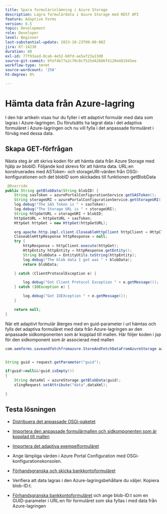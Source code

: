 ```yaml
---
title: Spara formulärinlämning i Azure Storage
description: Lagra formulärdata i Azure Storage med REST API
feature: Adaptive Forms
version: 6.5
topic: Development
role: Developer
level: Beginner
last-substantial-update: 2023-10-23T00:00:00Z
jira: KT-14238
duration: 88
exl-id: 77f93aad-0cab-4e52-b0fd-ae5af23a13d0
source-git-commit: 9fef4b77a2c70c8cf525d42686f4120e481945ee
workflow-type: tm+mt
source-wordcount: '258'
ht-degree: 0%

---
```


# Hämta data från Azure-lagring

I den här artikeln visas hur du fyller i ett adaptivt formulär med data som lagras i Azure-lagringen.
Du förutsätts ha lagrat data i det adaptiva formuläret i Azure-lagringen och nu vill fylla i det anpassade formuläret i förväg med dessa data.

## Skapa GET-förfrågan

Nästa steg är att skriva koden för att hämta data från Azure Storage med hjälp av blobID. Följande kod skrevs för att hämta data. URL:en konstruerades med ASToken- och storageURI-värden från OSGi-konfigurationen och det blobID som skickades till funktionen getBlobData

```java
 @Override
public String getBlobData(String blobID) {
    String sasToken = azurePortalConfigurationService.getSASToken();
    String storageURI = azurePortalConfigurationService.getStorageURI();
    log.debug("The SAS Token is " + sasToken);
    log.debug("The Storage URL is " + storageURI);
    String httpGetURL = storageURI + blobID;
    httpGetURL = httpGetURL + sasToken;
    HttpGet httpGet = new HttpGet(httpGetURL);

    org.apache.http.impl.client.CloseableHttpClient httpClient = HttpClientBuilder.create().build();
    CloseableHttpResponse httpResponse = null;
    try {
        httpResponse = httpClient.execute(httpGet);
        HttpEntity httpEntity = httpResponse.getEntity();
        String blobData = EntityUtils.toString(httpEntity);
        log.debug("The blob data I got was " + blobData);
        return blobData;

    } catch (ClientProtocolException e) {

        log.debug("Got Client Protocol Exception " + e.getMessage());
    } catch (IOException e) {

        log.debug("Got IOEXception " + e.getMessage());
    }

    return null;
}
```

När ett adaptivt formulär återges med en guid-parameter i url hämtas och fylls det adaptiva formuläret med data från Azure-lagringen av den anpassade sidkomponenten som är kopplad till mallen.
Här följer koden i jsp för den sidkomponent som är associerad med mallen

```java
com.aemforms.saveandfetchfromazure.StoreAndFetchDataFromAzureStorage azureStorage = sling.getService(com.aemforms.saveandfetchfromazure.StoreAndFetchDataFromAzureStorage.class);


String guid = request.getParameter("guid");

if(guid!=null&&!guid.isEmpty())
{
    String dataXml = azureStorage.getBlobData(guid);
    slingRequest.setAttribute("data",dataXml);

}
```

## Testa lösningen

* [Distribuera det anpassade OSGi-paketet](./assets/SaveAndFetchFromAzure.core-1.0.0-SNAPSHOT.jar)

* [Importera den anpassade formulärmallen och sidkomponenten som är kopplad till mallen](./assets/store-and-fetch-from-azure.zip)

* [Importera det adaptiva exempelformuläret](./assets/bank-account-sample-form.zip)

* Ange lämpliga värden i Azure Portal Configuration med OSGi-konfigurationskonsolen.

* [Förhandsgranska och skicka bankkontoformuläret](http://localhost:4502/content/dam/formsanddocuments/azureportalstorage/bankaccount/jcr:content?wcmmode=disabled)

* Verifiera att data lagras i den Azure-lagringsbehållare du väljer. Kopiera blob-ID:t.

* [Förhandsgranska bankkontoformuläret](http://localhost:4502/content/dam/formsanddocuments/azureportalstorage/bankaccount/jcr:content?wcmmode=disabled&amp;guid=dba8ac0b-8be6-41f2-9929-54f627a649f6) och ange blob-ID:t som en GUID-parameter i URL:en för formuläret som ska fyllas i med data från Azure-lagringen
